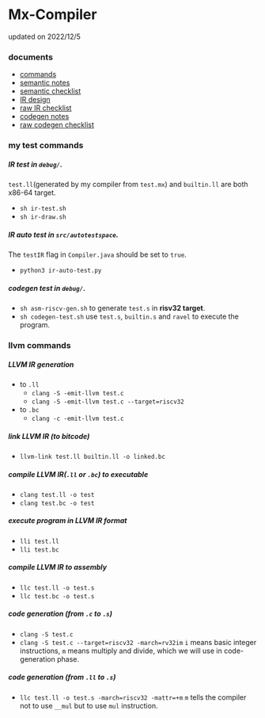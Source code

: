 # Mx-Compiler

updated on 2022/12/5

### documents

- [commands](doc/commands.md)
- [semantic notes](doc/semantic-notes.md)
- [semantic checklist](doc/semantic-checklist.md)
- [IR design](doc/IR-design.md)
- [raw IR checklist](doc/raw-ir-checklist.md)
- [codegen notes](doc/codegen-notes.md)
- [raw codegen checklist](doc/raw-codegen-checklist.md)

### my test commands

##### IR test in `debug/`.

`test.ll`(generated by my compiler from `test.mx`) and `builtin.ll` are both x86-64 target.

- `sh ir-test.sh`
- `sh ir-draw.sh`

##### IR auto test in `src/autotestspace`.
The `testIR` flag in `Compiler.java` should be set to `true`.
- `python3 ir-auto-test.py`

##### codegen test in `debug/`.
- `sh asm-riscv-gen.sh` to generate `test.s` in **risv32 target**.
- `sh codegen-test.sh` use `test.s`, `builtin.s` and `ravel` to execute the program.


### llvm commands

##### LLVM IR generation
- to `.ll`
  - `clang -S -emit-llvm test.c`
  - `clang -S -emit-llvm test.c --target=riscv32`
- to `.bc`
  - `clang -c -emit-llvm test.c` 

##### link LLVM IR (to bitcode)
- `llvm-link test.ll builtin.ll -o linked.bc`

##### compile LLVM IR(`.ll` or `.bc`) to executable
- `clang test.ll -o test`
- `clang test.bc -o test`

##### execute program in LLVM IR format
- `lli test.ll`
- `lli test.bc`

##### compile LLVM IR to assembly
- `llc test.ll -o test.s`
- `llc test.bc -o test.s`

##### code generation (from `.c` to `.s`)
- `clang -S test.c`
- `clang -S test.c --target=riscv32 -march=rv32im` 
`i` means basic integer instructions, `m` means multiply and divide, which we will use in code-generation phase.

##### code generation (from `.ll` to `.s`)
- `llc test.ll -o test.s -march=riscv32 -mattr=+m`
`m` tells the compiler not to use `__mul` but to use `mul` instruction.
